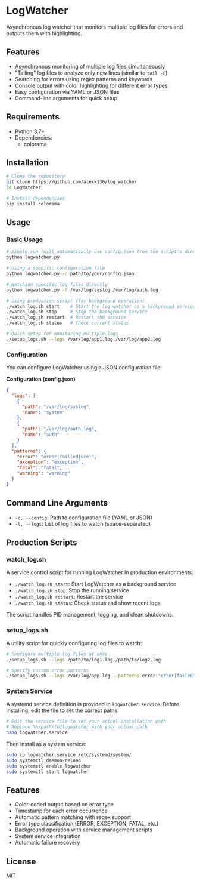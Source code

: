 # LogWatcher

Asynchronous log watcher that monitors multiple log files for errors and outputs them with highlighting.

## Features

- Asynchronous monitoring of multiple log files simultaneously
- "Tailing" log files to analyze only new lines (similar to `tail -F`)
- Searching for errors using regex patterns and keywords
- Console output with color highlighting for different error types
- Easy configuration via YAML or JSON files
- Command-line arguments for quick setup

## Requirements

- Python 3.7+
- Dependencies:
  - colorama

## Installation

```bash
# Clone the repository
git clone https://github.com/alexk136/log_watcher
cd LogWatcher

# Install dependencies
pip install colorama
```

## Usage

### Basic Usage

```bash
# Simple run (will automatically use config.json from the script's directory)
python logwatcher.py

# Using a specific configuration file
python logwatcher.py -c path/to/your/config.json

# Watching specific log files directly
python logwatcher.py -l /var/log/syslog /var/log/auth.log

# Using production script (for background operation)
./watch_log.sh start    # Start the log watcher as a background service
./watch_log.sh stop     # Stop the background service
./watch_log.sh restart  # Restart the service
./watch_log.sh status   # Check current status

# Quick setup for monitoring multiple logs
./setup_logs.sh --logs /var/log/app1.log,/var/log/app2.log
```

### Configuration

You can configure LogWatcher using a JSON configuration file:

**Configuration (config.json)**

```json
{
  "logs": [
    {
      "path": "/var/log/syslog",
      "name": "system"
    },
    {
      "path": "/var/log/auth.log",
      "name": "auth"
    }
  ],
  "patterns": {
    "error": "error|fail(ed|ure)",
    "exception": "exception",
    "fatal": "fatal",
    "warning": "warning"
  }
}
```

## Command Line Arguments

- `-c, --config`: Path to configuration file (YAML or JSON)
- `-l, --logs`: List of log files to watch (space-separated)

## Production Scripts

### watch_log.sh

A service control script for running LogWatcher in production environments:

- `./watch_log.sh start`: Start LogWatcher as a background service
- `./watch_log.sh stop`: Stop the running service
- `./watch_log.sh restart`: Restart the service
- `./watch_log.sh status`: Check status and show recent logs

The script handles PID management, logging, and clean shutdowns.

### setup_logs.sh

A utility script for quickly configuring log files to watch:

```bash
# Configure multiple log files at once
./setup_logs.sh --logs /path/to/log1.log,/path/to/log2.log

# Specify custom error patterns
./setup_logs.sh --logs /var/log/app.log --patterns error:"error|failed",critical:"urgent|critical"
```

### System Service

A systemd service definition is provided in `logwatcher.service`. Before installing, edit the file to set the correct paths:

```bash
# Edit the service file to set your actual installation path
# Replace %h/path/to/logwatcher with your actual path
nano logwatcher.service
```

Then install as a system service:

```bash
sudo cp logwatcher.service /etc/systemd/system/
sudo systemctl daemon-reload
sudo systemctl enable logwatcher
sudo systemctl start logwatcher
```

## Features

- Color-coded output based on error type
- Timestamp for each error occurrence
- Automatic pattern matching with regex support
- Error type classification (ERROR, EXCEPTION, FATAL, etc.)
- Background operation with service management scripts
- System service integration
- Automatic failure recovery

## License

MIT
